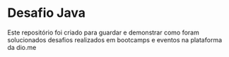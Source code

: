 # Desafio Java
 Este repositório foi criado para guardar e demonstrar como foram solucionados desafios realizados em bootcamps e eventos na plataforma da dio.me



  